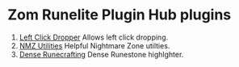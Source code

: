# Zom Runelite Plugin Hub plugins

1. [Left Click Dropper](https://github.com/redrumze/zom-external-plugins/tree/leftclick-drop-antidragremoved) Allows left click dropping. 
2. [NMZ Utilities](https://github.com/redrumze/zom-external-plugins/tree/nmz_util) Helpful Nightmare Zone utilties.
3. [Dense Runecrafting](https://github.com/redrumze/zom-external-plugins/tree/dense_essence) Dense Runestone highlghter.

